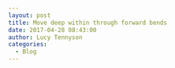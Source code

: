 ```yaml
---
layout: post
title: Move deep within through forward bends
date: 2017-04-28 08:43:00
author: Lucy Tennyson
categories:
  - Blog
---
```

